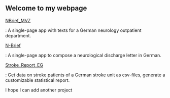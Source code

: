 ## Welcome to my webpage

[NBrief_MVZ](https://emanuilg.github.io/NBrief_MVZ)

: A single-page app with texts for a German neurology outpatient department.

[N-Brief](https://emanuilg.github.io/N-Brief/)

: A single-page app to compose a neurological discharge letter in German.

[Stroke_Report_EG](https://emanuilg.github.io/Stroke_Report_EG/)

: Get data on stroke patients of a German stroke unit as csv-files, generate a customizable statistical report.

I hope I can add another project
